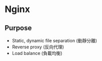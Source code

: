 # Nginx

## Purpose
- Static, dynamic file separation (動靜分離)
- Reverse proxy (反向代理)
- Load balance (負載均衡)
